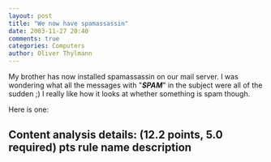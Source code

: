```yaml
---
layout: post
title: "We now have spamassassin"
date: 2003-11-27 20:40
comments: true
categories: Computers
author: Oliver Thylmann
---
```



My brother has now installed spamassassin on our mail server. I was wondering what all the messages with &quot;*****SPAM*****&quot; in the subject were all of the sudden ;) I really like how it looks at whether something is spam though.

Here is one:

Content analysis details:   (12.2 points, 5.0 required)
 pts rule name              description
----



